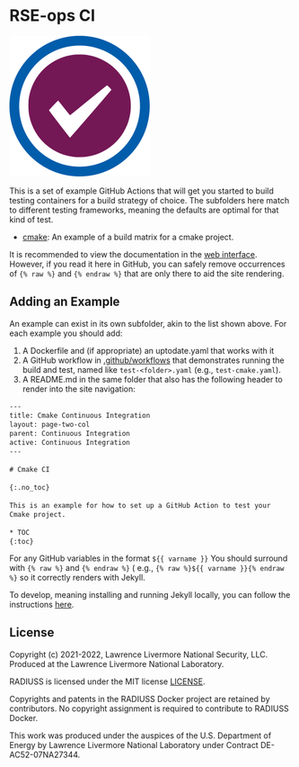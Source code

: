# RSE-ops CI

![img/rse-ops-ci.png](img/rse-ops-ci.png)

This is a set of example GitHub Actions that will get you started to build
testing containers for a build strategy of choice. 
The subfolders here match to different testing frameworks, meaning the defaults
are optimal for that kind of test.

 - [cmake](cmake): An example of a build matrix for a cmake project.

It is recommended to view the documentation in the [web interface](https://rse-ops.github.io/ci/).
However, if you read it here in GitHub, you can safely remove occurrences of `{% raw %}` and `{% endraw %}`
that are only there to aid the site rendering.

## Adding an Example

An example can exist in its own subfolder, akin to the list shown above.
For each example you should add:

1. A Dockerfile and (if appropriate) an uptodate.yaml that works with it
2. A GitHub workflow in [.github/workflows](.github/workflows) that demonstrates running the build and test, named like `test-<folder>.yaml` (e.g., `test-cmake.yaml`).
3. A README.md in the same folder that also has the following header to render into the site navigation:


```
---
title: Cmake Continuous Integration
layout: page-two-col
parent: Continuous Integration
active: Continuous Integration
---

# Cmake CI

{:.no_toc}

This is an example for how to set up a GitHub Action to test your Cmake project.

* TOC
{:toc}
```

For any GitHub variables in the format `${{ varname }}` You should surround with `{% raw %}` and `{% endraw %}`
( e.g., `{% raw %}${{ varname }}{% endraw %}` so it correctly renders with Jekyll. 

To develop, meaning installing and running Jekyll locally, you can follow
the instructions [here](https://github.com/rse-ops/rse-ops.github.io#development).

License
-------

Copyright (c) 2021-2022, Lawrence Livermore National Security, LLC. 
Produced at the Lawrence Livermore National Laboratory.

RADIUSS is licensed under the MIT license [LICENSE](./LICENSE).

Copyrights and patents in the RADIUSS Docker project are retained by
contributors. No copyright assignment is required to contribute to RADIUSS
Docker.

This work was produced under the auspices of the U.S. Department of
Energy by Lawrence Livermore National Laboratory under Contract
DE-AC52-07NA27344.
